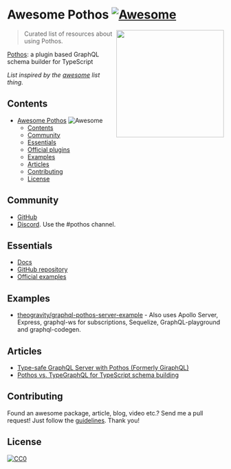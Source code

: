 # Awesome Pothos [![Awesome](https://cdn.rawgit.com/sindresorhus/awesome/d7305f38d29fed78fa85652e3a63e154dd8e8829/media/badge.svg)](https://github.com/sindresorhus/awesome) 

[<img src="https://github.com/hayes/pothos/blob/bd10d3c872eabd10fc3870a15bf55a5ebc697a2b/website/public/assets/logo-dark.svg" align="right" width="250">](https://pothos-graphql.dev/)

> Curated list of resources about using Pothos.

[Pothos](https://pothos-graphql.dev/): a plugin based GraphQL schema builder for TypeScript

*List inspired by the [awesome](https://github.com/sindresorhus/awesome) list thing.*

## Contents
- [Awesome Pothos](https://github.com/fcanela/awesome-pothos-graphql) ![Awesome](https://github.com/sindresorhus/awesome)
  - [Contents](#contents)
  - [Community](#community)
  - [Essentials](#essentials)
  - [Official plugins](#official-plugins)
  - [Examples](#examples)
  - [Articles](#articles)
  - [Contributing](#contributing)
  - [License](#license)

## Community
* [GitHub](https://github.com/hayes/pothos)
* [Discord](https://discord.gg/mNe73qvwAB). Use the #pothos channel.

## Essentials
* [Docs](https://pothos-graphql.dev/)
* [GitHub repository](https://github.com/hayes/pothos)
* [Official examples](https://github.com/hayes/pothos/tree/main/examples)

## Examples
* [theogravity/graphql-pothos-server-example](https://github.com/theogravity/graphql-pothos-server-example) - Also uses Apollo Server, Express, graphql-ws for subscriptions, Sequelize, GraphQL-playground and graphql-codegen. 

## Articles
 * [Type-safe GraphQL Server with Pothos (Formerly GiraphQL)](https://omkarkulkarni.hashnode.dev/type-safe-graphql-server-with-pothos-formerly-giraphql)
 * [Pothos vs. TypeGraphQL for TypeScript schema building](https://blog.logrocket.com/pothos-vs-typegraphql-for-typescript-schema-building/)
 
## Contributing
Found an awesome package, article, blog, video etc.? Send me a pull request! Just follow the [guidelines](/CONTRIBUTING.md). Thank you!

## License
[![CC0](http://mirrors.creativecommons.org/presskit/buttons/88x31/svg/cc-zero.svg)](http://creativecommons.org/publicdomain/zero/1.0/)
